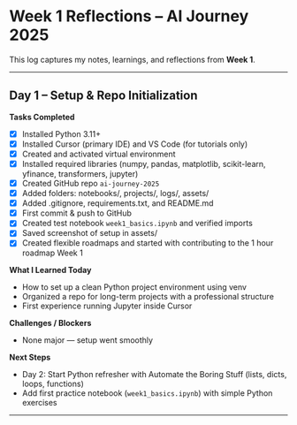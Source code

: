 # Week 1 Reflections – AI Journey 2025

This log captures my notes, learnings, and reflections from **Week 1**.

---

## Day 1 – Setup & Repo Initialization

**Tasks Completed**
- [x] Installed Python 3.11+
- [x] Installed Cursor (primary IDE) and VS Code (for tutorials only)
- [x] Created and activated virtual environment
- [x] Installed required libraries (numpy, pandas, matplotlib, scikit-learn, yfinance, transformers, jupyter)
- [x] Created GitHub repo `ai-journey-2025`
- [x] Added folders: notebooks/, projects/, logs/, assets/
- [x] Added .gitignore, requirements.txt, and README.md
- [x] First commit & push to GitHub
- [x] Created test notebook `week1_basics.ipynb` and verified imports
- [x] Saved screenshot of setup in assets/
- [x] Created flexible roadmaps and started with contributing to the 1 hour roadmap Week 1

**What I Learned Today**
- How to set up a clean Python project environment using venv
- Organized a repo for long-term projects with a professional structure
- First experience running Jupyter inside Cursor

**Challenges / Blockers**
- None major — setup went smoothly

**Next Steps**
- Day 2: Start Python refresher with Automate the Boring Stuff (lists, dicts, loops, functions)
- Add first practice notebook (`week1_basics.ipynb`) with simple Python exercises

---
